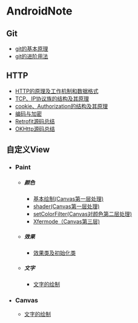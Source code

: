 # AndroidNote

## Git

* [git的基本原理](git/git的基本原理.md)
* [git的进阶用法](git/git的进阶用法.md)

## HTTP

 * [HTTP的原理及工作机制和数据格式](网络/HTTP.md)
 * [TCP、IP协议族的结构及其原理](网络/TCP、IP协议族.md)
 * [cookie、Authorization的结构及其原理](网络/cookie、Authorization.md)
 * [编码与加密](网络/编码与加密.md)
 * [Retrofit源码总结](网络/Retrofit源码总结.md)
 * [OKHttp源码总结](网络/OKHttp源码总结.md)

 ## 自定义View

- ### Paint

  - ##### 颜色

    - [基本绘制(Canvas第一层处理)](自定义View/基本绘制(Canvas第一层处理).md)
    - [shader(Canvas第一层处理)](自定义View/shader(Canvas第一层处理).md)
    - [setColorFilter(Canvas对颜色第二层处理)](自定义View/setColorFilter(Canvas对颜色第二层处理).md)
    - [Xfermode（Canvas第三层)](自定义View/Xfermode(Canvas第三层).md)

  - ##### 效果

    - [效果类及初始化类](自定义View/效果类及初始化类.md)

  - ##### 文字

    - [文字的绘制](自定义View/文字的绘制.md)

- ### Canvas

  - [文字的绘制](自定义View/文字的绘制.md)

